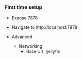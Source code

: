 ### First time setup
  - Expose 7878
  - Navigate to http://localhost:7878


- Advanced
    - Networking
        - Base Url: /jellyfin 